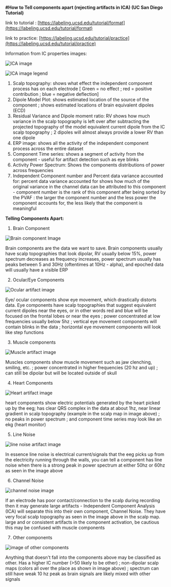 **#How to Tell components apart (rejecting artifacts in ICA) (UC San Diego Tutorial)**

link to tutorial : [https://labeling.ucsd.edu/tutorial/format](https://labeling.ucsd.edu/tutorial/format)

link to practice: [https://labeling.ucsd.edu/tutorial/practice](https://labeling.ucsd.edu/tutorial/practice)

Information from IC properties images:


![ICA image](/Images/brain_component_img)


![ICA image legend](Images/scalp_img)

1. Scalp topography: shows what effect the independent component process has on each electrode [ Green = no effect ; red = positive contribution ; blue = negative deflection]
2. Dipole Model Plot: shows estimated location of the source of the component ; shows estimated locations of brain equivalent dipoles (ECD)
3. Residual Variance and Dipole moment ratio: RV shows how much variance in the scalp topography is left over after subtracting the projected topography of the model equivalent current dipole from the IC scalp topography ; 2 dipoles will almost always provide a lower RV than one dipole
4. ERP image: shows all the activity of the independent component process across the entire dataset
5. Component Time series: shows a segment of activity from the component - useful for artifact detection such as eye blinks
6. Activity Power Spectrum: Shows the components distributions of power across frequencies
7. Independent Component number and Percent data variance accounted for: percent data variance accounted for shows how much of the original variance in the channel data can be attributed to this component - component number is the rank of this component after being sorted by the PVAF : the larger the component number and the less power the component accounts for, the less likely that the component is meaningful

**Telling Components Apart:**
1. Brain Component

![Brain component Image](/Images/brain_component2_img)

Brain components are the data we want to save. Brain components usually have scalp topographies that look dipolar, RV usually below 15%, power spectrum decreases as frequency increases, power spectrum usually has peaks between 5 and 30Hz (oftentimes at 10Hz - alpha), and epoched data will usually have a visible ERP

2. Ocular/Eye Components

![Ocular artifact image](Images/ocular_component_img)

Eye/ ocular components show eye movement, which drastically distorts data. Eye components have scalp topographies that suggest equivalent current dipoles near the eyes, or in other words red and blue will be focused on the frontal lobes or near the eyes ; power concentrated at low frequencies usually below 5hz ; vertical eye movement components will contain blinks in the data ; horizontal eye movement components will look like step functions

3. Muscle components

![Muscle artifact image](Images/muscle_component_img)

Muscles components show muscle movement such as jaw clenching, smiling, etc. ; power concentrated in higher frequencies (20 hz and up) ; can still be dipolar but will be located outside of skull

4. Heart Components

![Heart artifact image](Images/heart_component_img)

heart components show electric potentials generated by the heart picked up by the eeg; has clear QRS complex in the data at about 1hz, near linear gradient in scalp topography (example in the scalp map in image above) ;  no peaks in power spectrum ; and component time series may look like an ekg (heart monitor)

5. Line Noise

![line noise artifact image](Images/line_component_img)

In essence line noise is electrical current/signals that the eeg picks up from the electricity running through the walls, you can tell a component has line noise when there is a strong peak in power spectrum at either 50hz or 60hz as seen in the image above

6. Channel Noise

![channel noise image](Images/channel_component_img)

If an electrode has poor contact/connection to the scalp during recording then it may generate large artifacts - Independent Component Analysis (ICA) will separate this into their own component, Channel Noise. They have very focal scalp topography as seen in the image above in the scalp map. large and or consistent artifacts in the component activation, be cautious this may be confused with muscle components

7. Other components

![image of other components](Images/other_component_img)

Anything that doesn't fall into the components above may be classified as other. Has a higher IC number (>50  likely to be other) ; non-dipolar scalp maps (colors all over the place as shown in image above) ; spectrum can still have weak 10 hz peak as brain signals are likely mixed with other signals
